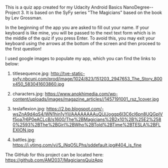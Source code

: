 This is a quiz app created for my Udacity Android Basics NanoDegree-- Project 3. It is based on the SyFy series "The Magicians" based on
the book by Lev Grossman.

In the beginning of the app you are asked to fill out your name. If your keyboard is like mine, you will be passed to the next text form
which is in the middle of the quiz if you press Enter. To avoid this, you may exit your keyboard using the arrows at the bottom of the
screen and then proceed to the first question!

I used google images to populate my app, which you can find the links to below:
1. titlesequence.jpg: http://tve-static-syfy.nbcuni.com/prod/image/1024/823/151203_2947653_The_Story_800x450_583041603860.jpg

2. characters.jpg: https://www.anokhimedia.com/wp-content/uploads/images/magazine_articles//1457191001_rsz_1cover.jpg

3. teslaflexion.jpg: https://2.bp.blogspot.com/-wsZnA9d4qS4/WN1hin1yYiI/AAAAAAAAuQU/Joggp6I3C6cI6pn8UQGpIVf5oa7r6P0eACLcB/s1600/The%2BMagicians%2B2x10%2B%25E2%2580%2593%2BThe%2BGirl%2BWho%2BTold%2BTime%2BTESLA%2BFLEXION.jpg

4. battles.jpg: https://i.ytimg.com/vi/S_iNqO5LPhs/sddefault.jpg#404_is_fine

The GitHub for this project can be located here: https://github.com/AM2037/MagiciansQuizApp